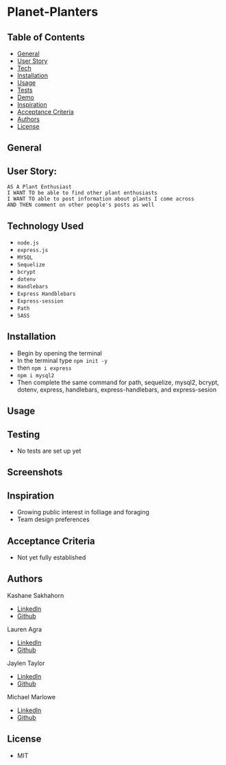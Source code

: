 # Planet-Planters

## Table of Contents
- [General](#general)
- [User Story](#user-story)
- [Tech](#technology-used)
- [Installation](#installation)
- [Usage](#usage)
- [Tests](#testing)
- [Demo](#screenshots)
- [Inspiration](#inspiration)
- [Acceptance Criteria](#acceptance-criteria)
- [Authors](#authors)
- [License](#license)

## General

## User Story:
```
AS A Plant Enthusiast
I WANT TO be able to find other plant enthusiasts
I WANT TO able to post information about plants I come across 
AND THEN comment on other people's posts as well 
```

## Technology Used
- `node.js`
- `express.js`
- `MYSQL`
- `Sequelize`
- `bcrypt`
- `dotenv`
- `Handlebars`
- `Express Handblebars`
- `Express-session`
- `Path`
- `SASS`

## Installation 
- Begin by opening the terminal 
- In the terminal type `npm init -y` 
- then `npm i express`
- `npm i mysql2` 
- Then complete the same command for path, sequelize, mysql2, bcrypt, dotenv, express, handlebars, express-handlebars, and express-sesion

## Usage

## Testing
- No tests are set up yet

## Screenshots


## Inspiration
- Growing public interest in folliage and foraging 
- Team design preferences

## Acceptance Criteria
- Not yet fully established


## Authors 
 Kashane Sakhahorn 
 - [LinkedIn](https://www.linkedin.com/in/kashanesakhakorn/)
 - [Github](https://github.com/kashane1)

 Lauren Agra
 - [LinkedIn](https://www.linkedin.com/in/lauren-agra-aa868b1b8/)
 - [Github](https://github.com/laurenagra)

 Jaylen Taylor
 - [LinkedIn](https://www.linkedin.com/in/jaylen-taylor-76b764206/)
 - [Github](https://github.com/ultimatejayfox)


 Michael Marlowe 
 - [LinkedIn](https://www.linkedin.com/in/michael-marlowe-3ab43764/)
 - [Github](https://github.com/MarloweMich)


 ## License 
- MIT